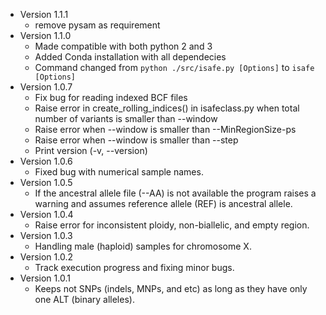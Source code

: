 * Version 1.1.1
    - remove pysam as requirement
* Version 1.1.0
    - Made compatible with both python 2 and 3
    - Added Conda installation with all dependecies
    - Command changed from ```python ./src/isafe.py [Options]``` to ```isafe [Options]```
* Version 1.0.7
    - Fix bug for reading indexed BCF files
    - Raise error in create_rolling_indices() in isafeclass.py when total number of variants is smaller than --window
    - Raise error when  --window is smaller than --MinRegionSize-ps
    - Raise error when  --window is smaller than --step
    - Print version (-v, --version)
* Version 1.0.6
    - Fixed bug with numerical sample names.
* Version 1.0.5
    - If the ancestral allele file (--AA) is not available the program raises a warning and assumes reference allele (REF) is ancestral allele.
* Version 1.0.4
    - Raise error for inconsistent ploidy, non-biallelic, and empty region. 
* Version 1.0.3
    - Handling male (haploid) samples for chromosome X.
* Version 1.0.2
    - Track execution progress and fixing minor bugs.
* Version 1.0.1
    - Keeps not SNPs (indels, MNPs, and etc) as long as they have only one ALT (binary alleles).   